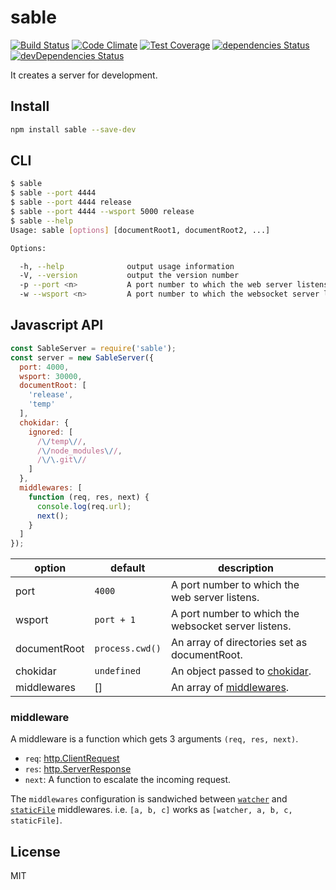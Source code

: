 # sable

[![Build Status](https://travis-ci.org/kei-ito/sable.svg?branch=master)](https://travis-ci.org/kei-ito/sable)
[![Code Climate](https://codeclimate.com/github/kei-ito/sable/badges/gpa.svg)](https://codeclimate.com/github/kei-ito/sable)
[![Test Coverage](https://codeclimate.com/github/kei-ito/sable/badges/coverage.svg)](https://codeclimate.com/github/kei-ito/sable/coverage)
[![dependencies Status](https://david-dm.org/kei-ito/sable/status.svg)](https://david-dm.org/kei-ito/sable)
[![devDependencies Status](https://david-dm.org/kei-ito/sable/dev-status.svg)](https://david-dm.org/kei-ito/sable?type=dev)

It creates a server for development.

## Install

```sh
npm install sable --save-dev
```

## CLI

```sh
$ sable
$ sable --port 4444
$ sable --port 4444 release
$ sable --port 4444 --wsport 5000 release
$ sable --help
Usage: sable [options] [documentRoot1, documentRoot2, ...]

Options:

  -h, --help              output usage information
  -V, --version           output the version number
  -p --port <n>           A port number to which the web server listens
  -w --wsport <n>         A port number to which the websocket server listens
```

## Javascript API

```javascript
const SableServer = require('sable');
const server = new SableServer({
  port: 4000,
  wsport: 30000,
  documentRoot: [
    'release',
    'temp'
  ],
  chokidar: {
    ignored: [
      /\/temp\//,
      /\/node_modules\//,
      /\/\.git\//
    ]
  },
  middlewares: [
    function (req, res, next) {
      console.log(req.url);
      next();
    }
  ]
});

```

| option       | default         | description                                                             |
|--------------|-----------------|-------------------------------------------------------------------------|
| port         | `4000`          | A port number to which the web server listens.                          |
| wsport       | `port + 1`      | A port number to which the websocket server listens.                    |
| documentRoot | `process.cwd()` | An array of directories set as documentRoot.                            |
| chokidar     | `undefined`     | An object passed to [chokidar](https://www.npmjs.com/package/chokidar). |
| middlewares  | []              | An array of [middlewares](#middlewares).                                |

### middleware

A middleware is a function which gets 3 arguments `(req, res, next)`.

- `req`: [http.ClientRequest](https://nodejs.org/api/http.html#http_class_http_clientrequest)
- `res`: [http.ServerResponse](https://nodejs.org/api/http.html#http_class_http_serverresponse)
- `next`: A function to escalate the incoming request.

The `middlewares` configuration is sandwiched between
[`watcher`](https://github.com/kei-ito/sable/blob/master/middleware/watcher/index.js)
and
[`staticFile`](https://github.com/kei-ito/sable/blob/master/middleware/staticFile/index.js)
middlewares. i.e. `[a, b, c]` works as `[watcher, a, b, c, staticFile]`.

## License

MIT
